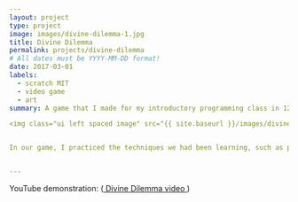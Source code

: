 ```yaml
---
layout: project
type: project
image: images/divine-dilemma-1.jpg
title: Divine Dilemma
permalink: projects/divine-dilemma
# All dates must be YYYY-MM-DD format!
date: 2017-03-01
labels:
  - scratch MIT
  - video game
  - art
summary: A game that I made for my introductory programming class in 12th grade (senior year in high school). We were tasked with creating a game on the Scratch MIT website (<a href = "https://scratch.mit.edu/"> Scratch MIT </a>), which we had been doing algorithmic exerises on for a while up until that point.

<img class="ui left spaced image" src="{{ site.baseurl }}/images/divine-dilemma-2.jpg">


In our game, I practiced the techniques we had been learning, such as processing keyboard and mouse inputs from the user, implementing a counter (to keep track of the user's score), and conditional loops.


---
```



 
YouTube demonstration: (<a href = "https://youtu.be/8AU2XbNhB88"> Divine Dilemma video </a>)
